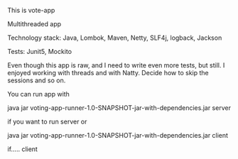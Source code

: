 This is vote-app

Multithreaded app

Technology stack: Java, Lombok, Maven, Netty, SLF4j, logback, Jackson

Tests: Junit5, Mockito

Even though this app is raw, and I need to write even more tests, but still. I enjoyed working with threads and with Natty. Decide how to skip the sessions and so on.

You can run app with 

java jar voting-app-runner-1.0-SNAPSHOT-jar-with-dependencies.jar server

if you want to run server
or

java jar voting-app-runner-1.0-SNAPSHOT-jar-with-dependencies.jar client

if..... client